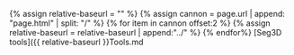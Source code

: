 {% assign relative-baseurl = "" %}
{% assign cannon = page.url | append: "page.html" | split: "/" %}
{% for item in cannon offset:2 %}
  {% assign relative-baseurl = relative-baseurl | append:"../" %}
{% endfor%} 
[Seg3D tools]({{ relative-baseurl }}Tools.md
